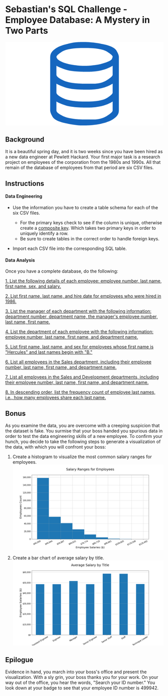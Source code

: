 # Sebastian's SQL Challenge - Employee Database: A Mystery in Two Parts

![sql.png](sql.png)

## Background

It is a beautiful spring day, and it is two weeks since you have been hired as a new data engineer at Pewlett Hackard. Your first major task is a research project on employees of the corporation from the 1980s and 1990s. All that remain of the database of employees from that period are six CSV files.

## Instructions

#### Data Engineering

* Use the information you have to create a table schema for each of the six CSV files.

  * For the primary keys check to see if the column is unique, otherwise create a [composite key](https://en.wikipedia.org/wiki/Compound_key). Which takes two primary keys in order to uniquely identify a row.
  * Be sure to create tables in the correct order to handle foreign keys.

* Import each CSV file into the corresponding SQL table.

#### Data Analysis

Once you have a complete database, do the following:

[1. List the following details of each employee: employee number, last name, first name, sex, and salary.](EmployeeSQL/Q1_EmployeeDetails.sql)

[2. List first name, last name, and hire date for employees who were hired in 1986.](EmployeeSQL/Q2_1986Hires.sql)

[3. List the manager of each department with the following information: department number, department name, the manager's employee number, last name, first name.](EmployeeSQL/Q3_DepartmentManagers.sql)

[4. List the department of each employee with the following information: employee number, last name, first name, and department name.](EmployeeSQL/Q4_EmployeeAndDepartment.sql)

[5. List first name, last name, and sex for employees whose first name is "Hercules" and last names begin with "B."](EmployeeSQL/Q5_EmployeesHerculesB.sql)

[6. List all employees in the Sales department, including their employee number, last name, first name, and department name.](EmployeeSQL/Q6_SalesEmployeeAndDepartment.sql)

[7. List all employees in the Sales and Development departments, including their employee number, last name, first name, and department name.](EmployeeSQL/Q7_SalesAndDevelopmentEmployeeAndDepartment.sql)

[8. In descending order, list the frequency count of employee last names, i.e., how many employees share each last name.](EmployeeSQL/Q8_LastNameFrequency.sql)

## Bonus

As you examine the data, you are overcome with a creeping suspicion that the dataset is fake. You surmise that your boss handed you spurious data in order to test the data engineering skills of a new employee. To confirm your hunch, you decide to take the following steps to generate a visualization of the data, with which you will confront your boss:

1. Create a histogram to visualize the most common salary ranges for employees.
![salary_ranges_for_employees.png](salary_ranges_for_employees.png)

2. Create a bar chart of average salary by title.
![average_salary_by_title.png](average_salary_by_title.png)

## Epilogue

Evidence in hand, you march into your boss's office and present the visualization. With a sly grin, your boss thanks you for your work. On your way out of the office, you hear the words, "Search your ID number." You look down at your badge to see that your employee ID number is 499942.
